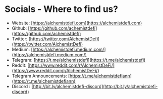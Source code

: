 # Socials - Where to find us?

* Website: [https://alchemistdefi.com](https://alchemistdefi.com)
* Github: [https://github.com/achemistdefi](https://github.com/achemistdefi)
* Twitter[:](https://twitter.com/home?lang=en) [https://twitter.com/AlchemistDefi](https://twitter.com/AlchemistDefi)
* Medium: [https://alchemistdefi.medium.com/](https://alchemistdefi.medium.com/)
* Telegram: [https://t.me/alchemistdefi](https://t.me/alchemistdefi)
* Reddit: [https://www.reddit.com/r/AlchemistDeFi/](https://www.reddit.com/r/AlchemistDeFi/)
* Telegram Announcements: [https://t.me/alchemistdefiann](https://t.me/alchemistdefiann)
* Discord : [http://bit.ly/alchemistdefi-discord](http://bit.ly/alchemistdefi-discord)

